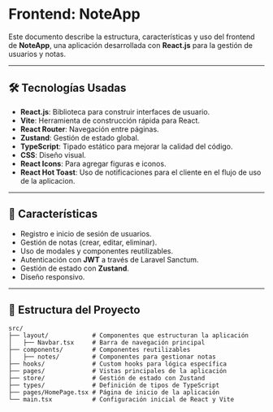 # **Frontend: NoteApp**

Este documento describe la estructura, características y uso del frontend de **NoteApp**, una aplicación desarrollada con **React.js** para la gestión de usuarios y notas.

---

## **🛠 Tecnologías Usadas**

- **React.js**: Biblioteca para construir interfaces de usuario.
- **Vite**: Herramienta de construcción rápida para React.
- **React Router**: Navegación entre páginas.
- **Zustand**: Gestión de estado global.
- **TypeScript**: Tipado estático para mejorar la calidad del código.
- **CSS**: Diseño visual.
- **React Icons**: Para agregar figuras e iconos.
- **React Hot Toast**: Uso de notificaciones para el cliente en el flujo de uso de la aplicacion.

---

## **🚀 Características**

- Registro e inicio de sesión de usuarios.
- Gestión de notas (crear, editar, eliminar).
- Uso de modales y componentes reutilizables.
- Autenticación con **JWT** a través de Laravel Sanctum.
- Gestión de estado con **Zustand**.
- Diseño responsivo.

---

## **📂 Estructura del Proyecto**

```plaintext
src/
├── layout/            # Componentes que estructuran la aplicación
│   ├── Navbar.tsx     # Barra de navegación principal
├── components/        # Componentes reutilizables
│   ├── notes/         # Componentes para gestionar notas
├── hooks/             # Custom hooks para lógica específica
├── pages/             # Vistas principales de la aplicación
├── store/             # Gestión de estado con Zustand
├── types/             # Definición de tipos de TypeScript
├── pages/HomePage.tsx # Página de inicio de la aplicación
└── main.tsx           # Configuración inicial de React y Vite
